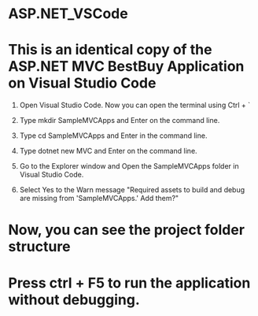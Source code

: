 # ASP.NET_VSCode

# This is an identical copy of the ASP.NET MVC BestBuy Application on Visual Studio Code

1. Open Visual Studio Code. Now you can open the terminal using Ctrl + ` 

2. Type mkdir SampleMVCApps and Enter on the command line.

3. Type cd SampleMVCApps and Enter in the command line.

4. Type dotnet new MVC and Enter on the command line.

5. Go to the Explorer window and Open the SampleMVCApps folder in Visual Studio Code.

6. Select Yes to the Warn message "Required assets to build and debug are missing from 'SampleMVCApps.' Add them?"

# Now, you can see the project folder structure

# Press ctrl + F5 to run the application without debugging.
